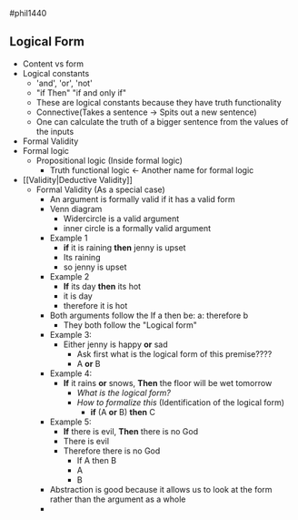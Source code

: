 #phil1440 
## Logical Form
- Content vs form
- Logical constants 
	- 'and', 'or', 'not'
	- "if    Then" "if and only if" 
	- These are logical constants because they have truth functionality
	- Connective(Takes a sentence -> Spits out a new sentence)
	- One can calculate the truth of a bigger sentence from the values of the inputs
- Formal Validity
- Formal logic 
	- Propositional logic (Inside formal logic)
		- Truth functional logic <- Another name for formal logic 
- [[Validity|Deductive Validity]]
	- Formal Validity (As a special case)
		- An argument is formally valid if it has a valid form
		- Venn diagram 
			- Widercircle is a valid argument 
			- inner circle is a formally valid argument 
		- Example 1
			- **if** it is raining **then** jenny is upset
			- Its raining 
			- so jenny is upset 
		- Example 2 
			- **If** its day **then** its hot 
			- it is day 
			- therefore it is hot
		- Both arguments follow the If a then be: a: therefore b
			- They both follow the "Logical form"
		- Example 3:
			- Either jenny is happy **or** sad
				- Ask first what is the logical form of this premise????
				- A **or** B
		- Example 4:
			- **If** it rains **or** snows, **Then** the floor will be wet tomorrow
				- _What is the logical form?_
				- _How to formalize this_ (Identification of the logical form)
					- **if** (A **or** B) **then** C
		- Example 5:
			- **If** there is evil, **Then** there is no God
			- There is evil
			- Therefore there is no God
				- If A then B
				- A
				- B
		- Abstraction is good because it allows us to look at the form rather than the argument as a whole
		- 